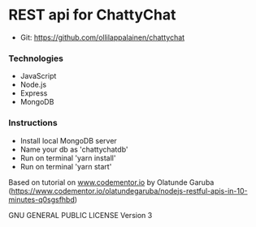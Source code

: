 # REST api for ChattyChat 
  * Git: https://github.com/ollilappalainen/chattychat

### Technologies
  * JavaScript
  * Node.js
  * Express
  * MongoDB

### Instructions
  * Install local MongoDB server
  * Name your db as 'chattychatdb'
  * Run on terminal 'yarn install'
  * Run on terminal 'yarn start'

Based on tutorial on www.codementor.io by Olatunde Garuba (https://www.codementor.io/olatundegaruba/nodejs-restful-apis-in-10-minutes-q0sgsfhbd)

GNU GENERAL PUBLIC LICENSE Version 3
